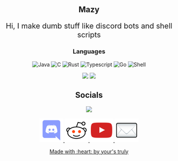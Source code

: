 <h2 align="center"><strong>Mazy</strong></h2>
<p align="center" style="font-size:20px">
    Hi, I make dumb stuff like discord bots and shell scripts
</p>
<h3 align="center">Languages</h3>
<p align="center">
    <img alt="Java" src="https://img.shields.io/badge/Kotlin-7f52ff?style=for-the-badge&logo=kotlin&logoColor=white"/>
    <img alt="C" src="https://img.shields.io/badge/C-00599C?style=for-the-badge&logo=c&logoColor=white"/>
    <img alt="Rust" src="https://img.shields.io/badge/Rust-aa4422?style=for-the-badge&logo=rust&logoColor=white"/>
    <img alt="Typescript" src="https://img.shields.io/badge/TypeScript-007ACC?style=for-the-badge&logo=typescript&logoColor=white"/>
    <img alt="Go" src="https://img.shields.io/badge/GO-007d9c?style=for-the-badge&logo=go&logoColor=white"/>
    <img alt="Shell" src="https://img.shields.io/badge/Shell_Script-121011?style=for-the-badge&logo=gnu-bash&logoColor=white"/>
</p>
<div align="center">
    <img src="https://github-readme-stats.vercel.app/api?username=mazylol&show_icons=true&theme=onedark"/>
    <img src="https://github-readme-streak-stats.herokuapp.com/?user=mazylol&theme=onedark"/>
</div>
<h2 align="center">Socials</h2>
<p align="center" margin="30px">
    <span><img src="https://discord.c99.nl/widget/theme-1/489959482860896260.png"></span>
</p>
<div align="center" margin="30px">
    <span>
        <a href="https://discord.gg/CHaNsbC"><img src="images/discord.png">
    </span>
    <span>
        <a href="https://reddit.com/r/mazy"><img src="images/reddit.png">
    </span>
    <span>
        <a href="https://www.youtube.com/channel/UCTU12OQOJq55jgqM88P8q0w"><img src="images/youtube.png">
    </span>
    <span>
        <a href="mailto:mazylol@cock.li"><img src="images/mail.png">
    </span>
</div>
<p align="center" margin="30px">
    <a href="https://www.youtube.com/watch?v=dQw4w9WgXcQ">Made with :heart: by your's truly</a>
</p>